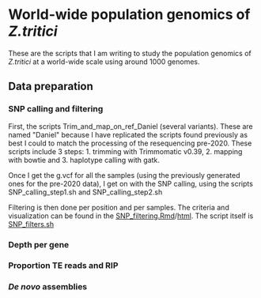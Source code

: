 # World-wide population genomics of *Z.tritici*

These are the scripts that I am writing to study the population genomics of *Z.tritici* at a world-wide scale using around 1000 genomes. 


## Data preparation 
### SNP calling and filtering
First, the scripts Trim_and_map_on_ref_Daniel (several variants). These are named "Daniel" because I have replicated the scripts found previously as best I could to match the processing of the resequencing pre-2020. These scripts include 3 steps: 1. trimming with Trimmomatic v0.39, 2. mapping with bowtie and 3. haplotype calling with gatk.

Once I get the g.vcf for all the samples (using the previously generated ones for the pre-2020 data), I get on with the SNP calling, using the scripts SNP_calling_step1.sh and SNP_calling_step2.sh

Filtering is then done per position and per samples. The criteria and visualization can be found in the [SNP_filtering.Rmd](./SNP_filtering.Rmd)/[html](./SNP_filtering.html). The script itself is [SNP_filters.sh](./SNP_filters.sh)


### Depth per gene

### Proportion TE reads and RIP

### *De novo* assemblies




